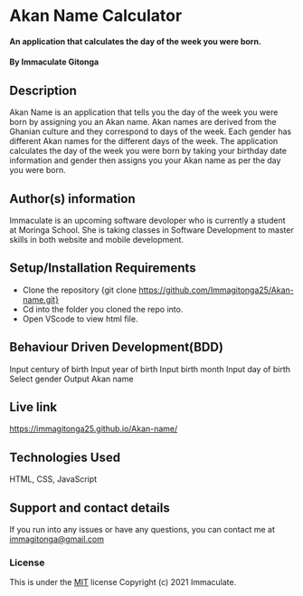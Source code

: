 # Akan Name Calculator
#### An application that calculates the day of the week you were born.
#### By Immaculate Gitonga
## Description
Akan Name is an application that tells you the day of the week you were born by assigning you an Akan name. Akan names are derived from the Ghanian culture and they correspond to days of the week. Each gender has different Akan names for the different days of the week. The application calculates the day of the week you were born by taking your birthday date information and gender then assigns you your Akan name as per the day you were born.
## Author(s) information
Immaculate is an upcoming software devoloper who is currently a student at Moringa School. She is taking classes in Software Development to master skills in both website and mobile development.
## Setup/Installation Requirements
* Clone the repository {git clone https://github.com/Immagitonga25/Akan-name.git}
* Cd into the folder you cloned the repo into.
* Open VScode to view html file.
## Behaviour Driven Development(BDD)
Input century of birth
Input year of birth
Input birth month
Input day of birth
Select gender
Output Akan name
## Live link
https://immagitonga25.github.io/Akan-name/
## Technologies Used
HTML, CSS, JavaScript
## Support and contact details
If you run into any issues or have any questions, you can contact me at immagitonga@gmail.com
### License
This is under the [MIT](license) license
Copyright (c) 2021 Immaculate.